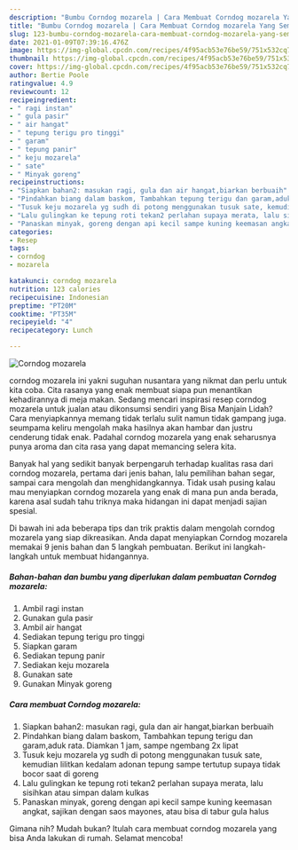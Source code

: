 ```yaml
---
description: "Bumbu Corndog mozarela | Cara Membuat Corndog mozarela Yang Sempurna"
title: "Bumbu Corndog mozarela | Cara Membuat Corndog mozarela Yang Sempurna"
slug: 123-bumbu-corndog-mozarela-cara-membuat-corndog-mozarela-yang-sempurna
date: 2021-01-09T07:39:16.476Z
image: https://img-global.cpcdn.com/recipes/4f95acb53e76be59/751x532cq70/corndog-mozarela-foto-resep-utama.jpg
thumbnail: https://img-global.cpcdn.com/recipes/4f95acb53e76be59/751x532cq70/corndog-mozarela-foto-resep-utama.jpg
cover: https://img-global.cpcdn.com/recipes/4f95acb53e76be59/751x532cq70/corndog-mozarela-foto-resep-utama.jpg
author: Bertie Poole
ratingvalue: 4.9
reviewcount: 12
recipeingredient:
- " ragi instan"
- " gula pasir"
- " air hangat"
- " tepung terigu pro tinggi"
- " garam"
- " tepung panir"
- " keju mozarela"
- " sate"
- " Minyak goreng"
recipeinstructions:
- "Siapkan bahan2: masukan ragi, gula dan air hangat,biarkan berbuaih"
- "Pindahkan biang dalam baskom, Tambahkan tepung terigu dan garam,aduk rata. Diamkan 1 jam, sampe ngembang 2x lipat"
- "Tusuk keju mozarela yg sudh di potong menggunakan tusuk sate, kemudian lilitkan kedalam adonan tepung sampe tertutup supaya tidak bocor saat di goreng"
- "Lalu gulingkan ke tepung roti tekan2 perlahan supaya merata, lalu sisihkan atau simpan dalam kulkas"
- "Panaskan minyak, goreng dengan api kecil sampe kuning keemasan angkat, sajikan dengan saos mayones, atau bisa di tabur gula halus"
categories:
- Resep
tags:
- corndog
- mozarela

katakunci: corndog mozarela 
nutrition: 123 calories
recipecuisine: Indonesian
preptime: "PT20M"
cooktime: "PT35M"
recipeyield: "4"
recipecategory: Lunch

---
```



![Corndog mozarela](https://img-global.cpcdn.com/recipes/4f95acb53e76be59/751x532cq70/corndog-mozarela-foto-resep-utama.jpg)


corndog mozarela ini yakni suguhan nusantara yang nikmat dan perlu untuk kita coba. Cita rasanya yang enak membuat siapa pun menantikan kehadirannya di meja makan.
Sedang mencari inspirasi resep corndog mozarela untuk jualan atau dikonsumsi sendiri yang Bisa Manjain Lidah? Cara menyiapkannya memang tidak terlalu sulit namun tidak gampang juga. seumpama keliru mengolah maka hasilnya akan hambar dan justru cenderung tidak enak. Padahal corndog mozarela yang enak seharusnya punya aroma dan cita rasa yang dapat memancing selera kita.

Banyak hal yang sedikit banyak berpengaruh terhadap kualitas rasa dari corndog mozarela, pertama dari jenis bahan, lalu pemilihan bahan segar, sampai cara mengolah dan menghidangkannya. Tidak usah pusing kalau mau menyiapkan corndog mozarela yang enak di mana pun anda berada, karena asal sudah tahu triknya maka hidangan ini dapat menjadi sajian spesial.




Di bawah ini ada beberapa tips dan trik praktis dalam mengolah corndog mozarela yang siap dikreasikan. Anda dapat menyiapkan Corndog mozarela memakai 9 jenis bahan dan 5 langkah pembuatan. Berikut ini langkah-langkah untuk membuat hidangannya.

<!--inarticleads1-->

##### Bahan-bahan dan bumbu yang diperlukan dalam pembuatan Corndog mozarela:

1. Ambil  ragi instan
1. Gunakan  gula pasir
1. Ambil  air hangat
1. Sediakan  tepung terigu pro tinggi
1. Siapkan  garam
1. Sediakan  tepung panir
1. Sediakan  keju mozarela
1. Gunakan  sate
1. Gunakan  Minyak goreng




<!--inarticleads2-->

##### Cara membuat Corndog mozarela:

1. Siapkan bahan2: masukan ragi, gula dan air hangat,biarkan berbuaih
1. Pindahkan biang dalam baskom, Tambahkan tepung terigu dan garam,aduk rata. Diamkan 1 jam, sampe ngembang 2x lipat
1. Tusuk keju mozarela yg sudh di potong menggunakan tusuk sate, kemudian lilitkan kedalam adonan tepung sampe tertutup supaya tidak bocor saat di goreng
1. Lalu gulingkan ke tepung roti tekan2 perlahan supaya merata, lalu sisihkan atau simpan dalam kulkas
1. Panaskan minyak, goreng dengan api kecil sampe kuning keemasan angkat, sajikan dengan saos mayones, atau bisa di tabur gula halus




Gimana nih? Mudah bukan? Itulah cara membuat corndog mozarela yang bisa Anda lakukan di rumah. Selamat mencoba!
